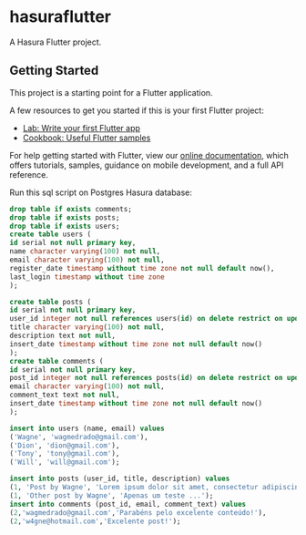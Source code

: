 # hasuraflutter

A Hasura Flutter project.

## Getting Started

This project is a starting point for a Flutter application.

A few resources to get you started if this is your first Flutter project:

- [Lab: Write your first Flutter app](https://flutter.dev/docs/get-started/codelab)
- [Cookbook: Useful Flutter samples](https://flutter.dev/docs/cookbook)

For help getting started with Flutter, view our
[online documentation](https://flutter.dev/docs), which offers tutorials,
samples, guidance on mobile development, and a full API reference.

Run this sql script on Postgres Hasura database:
```sql
drop table if exists comments;
drop table if exists posts;
drop table if exists users;
create table users (
id serial not null primary key,
name character varying(100) not null,
email character varying(100) not null,
register_date timestamp without time zone not null default now(),
last_login timestamp without time zone
);

create table posts (
id serial not null primary key,
user_id integer not null references users(id) on delete restrict on update restrict,
title character varying(100) not null,
description text not null,
insert_date timestamp without time zone not null default now()
);
create table comments (
id serial not null primary key,
post_id integer not null references posts(id) on delete restrict on update restrict,
email character varying(100) not null,
comment_text text not null,
insert_date timestamp without time zone not null default now()
);

insert into users (name, email) values
('Wagne', 'wagmedrado@gmail.com'),
('Dion', 'dion@gmail.com'),
('Tony', 'tony@gmail.com'),
('Will', 'will@gmail.com');

insert into posts (user_id, title, description) values
(1, 'Post by Wagne', 'Lorem ipsum dolor sit amet, consectetur adipiscing elit, sed do eiusmod tempor incididunt ...'),
(1, 'Other post by Wagne', 'Apenas um teste ...');
insert into comments (post_id, email, comment_text) values
(2,'wagmedrado@gmail.com','Parabéns pelo excelente conteúdo!'),
(2,'w4gne@hotmail.com','Excelente post!');
```

